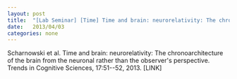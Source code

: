 ```yaml
---
layout: post
title:  "[Lab Seminar] [Time] Time and brain: neurorelativity: The chronoarchitecture of the brain from the neuronal rather than the observer's perspective"
date:   2013/04/03
categories: none
---
```






Scharnowski et al. Time and brain: neurorelativity: The chronoarchitecture of the brain from the neuronal rather than the observer's perspective. Trends in Cognitive Sciences, 17:51--52, 2013. [LINK]







 

